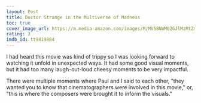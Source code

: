 ```yaml
---
layout: Post
title: Doctor Strange in the Multiverse of Madness
toc: true
cover_image_url: https://m.media-amazon.com/images/M/MV5BNWM0ZGJlMzMtZmYwMi00NzI3LTgzMzMtNjMzNjliNDRmZmFlXkEyXkFqcGdeQXVyMTM1MTE1NDMx._V1_SX300.jpg
rating: 3
imdb_id: tt9419884
---
```


I had heard this movie was kind of trippy so I was looking forward to watching it unfold in unexpected ways. It had some good visual moments, but it had too many laugh-out-loud cheesy moments to be very impactful.

There were multiple moments where Paul and I said to each other, "they wanted you to know that cinematographers were involved in this movie," or, "this is where the composers were brought it to inform the visuals."
